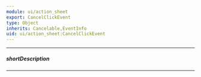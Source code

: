 ```yaml
---
module: ui/action_sheet
export: CancelClickEvent
type: Object
inherits: Cancelable,EventInfo
uid: ui/action_sheet:CancelClickEvent
---
```

---
##### shortDescription
<!-- Description goes here -->

---
<!-- Description goes here -->